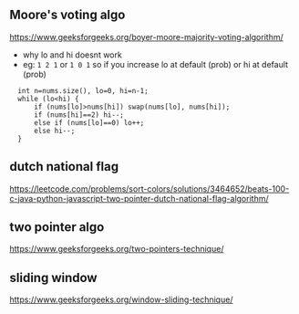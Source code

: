 ## Moore's voting algo
https://www.geeksforgeeks.org/boyer-moore-majority-voting-algorithm/
- why lo and hi doesnt work
- eg: `1 2 1` or `1 0 1` so if you increase lo at default (prob) or hi at default (prob)
```
  int n=nums.size(), lo=0, hi=n-1;
  while (lo<hi) {
      if (nums[lo]>nums[hi]) swap(nums[lo], nums[hi]); 
      if (nums[hi]==2) hi--;
      else if (nums[lo]==0) lo++;
      else hi--;
  }
```
## dutch national flag 
https://leetcode.com/problems/sort-colors/solutions/3464652/beats-100-c-java-python-javascript-two-pointer-dutch-national-flag-algorithm/

## two pointer algo
https://www.geeksforgeeks.org/two-pointers-technique/

## sliding window
https://www.geeksforgeeks.org/window-sliding-technique/
